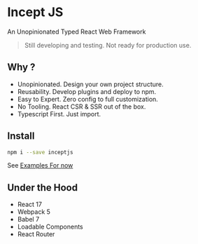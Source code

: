 # Incept JS

An Unopinionated Typed React Web Framework

> Still developing and testing. Not ready for production use.

## Why ?

 - Unopinionated. Design your own project structure.
 - Reusability. Develop plugins and deploy to npm.
 - Easy to Expert. Zero config to full customization.
 - No Tooling. React CSR & SSR out of the box.
 - Typescript First. Just import.

## Install

```bash
npm i --save inceptjs
```

See [Examples For now](https://github.com/inceptjs/incept.js/tree/main/examples)

## Under the Hood

 - React 17
 - Webpack 5
 - Babel 7
 - Loadable Components
 - React Router
